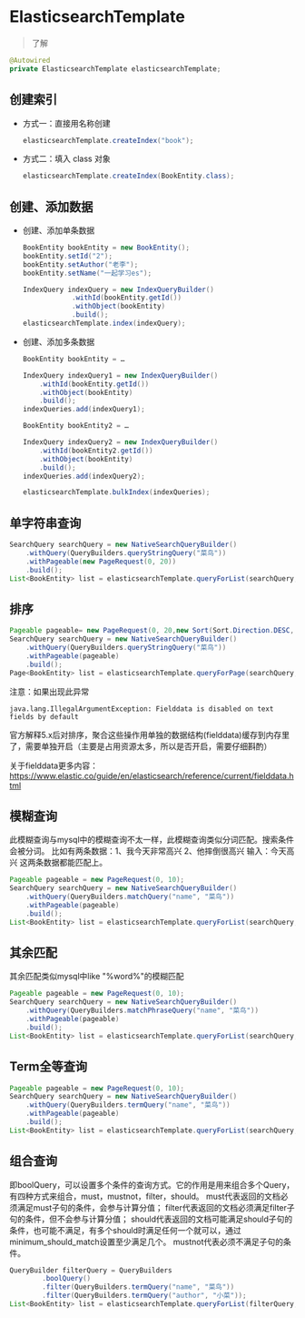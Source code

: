 # ElasticsearchTemplate

> 了解


```java
@Autowired
private ElasticsearchTemplate elasticsearchTemplate;
```


## 创建索引


-   方式一：直接用名称创建

    ```java
    elasticsearchTemplate.createIndex("book");
    ```

-   方式二：填入 class 对象

    ```java
    elasticsearchTemplate.createIndex(BookEntity.class);
    ```

## 创建、添加数据

-   创建、添加单条数据

    ```java
    BookEntity bookEntity = new BookEntity();
    bookEntity.setId("2");
    bookEntity.setAuthor("老李");
    bookEntity.setName("一起学习es");

    IndexQuery indexQuery = new IndexQueryBuilder()
                .withId(bookEntity.getId())
                .withObject(bookEntity)
                .build();
    elasticsearchTemplate.index(indexQuery);
    ```

-   创建、添加多条数据

    ```java
    BookEntity bookEntity = …

    IndexQuery indexQuery1 = new IndexQueryBuilder()
        .withId(bookEntity.getId())
        .withObject(bookEntity)
        .build();
    indexQueries.add(indexQuery1);

    BookEntity bookEntity2 = …

    IndexQuery indexQuery2 = new IndexQueryBuilder()
        .withId(bookEntity2.getId())
        .withObject(bookEntity)
        .build();
    indexQueries.add(indexQuery2);

    elasticsearchTemplate.bulkIndex(indexQueries);
    ```


## 单字符串查询

```java
SearchQuery searchQuery = new NativeSearchQueryBuilder()
    .withQuery(QueryBuilders.queryStringQuery("菜鸟"))
    .withPageable(new PageRequest(0, 20))
    .build();
List<BookEntity> list = elasticsearchTemplate.queryForList(searchQuery, BookEntity.class);
```

## 排序

```java
Pageable pageable= new PageRequest(0, 20,new Sort(Sort.Direction.DESC, "name"));
SearchQuery searchQuery = new NativeSearchQueryBuilder()
    .withQuery(QueryBuilders.queryStringQuery("菜鸟"))
    .withPageable(pageable)
    .build();
Page<BookEntity> list = elasticsearchTemplate.queryForPage(searchQuery, BookEntity.class);
```

注意：如果出现此异常

```
java.lang.IllegalArgumentException: Fielddata is disabled on text fields by default
```

官方解释5.x后对排序，聚合这些操作用单独的数据结构(fielddata)缓存到内存里了，需要单独开启（主要是占用资源太多，所以是否开启，需要仔细斟酌）

关于fielddata更多内容：https://www.elastic.co/guide/en/elasticsearch/reference/current/fielddata.html

## 模糊查询

此模糊查询与mysql中的模糊查询不太一样，此模糊查询类似分词匹配。搜索条件会被分词。
比如有两条数据：1、我今天非常高兴 2、他摔倒很高兴
输入：今天高兴
这两条数据都能匹配上。

```java
Pageable pageable = new PageRequest(0, 10);
SearchQuery searchQuery = new NativeSearchQueryBuilder()
    .withQuery(QueryBuilders.matchQuery("name", "菜鸟"))
    .withPageable(pageable)
    .build();
List<BookEntity> list = elasticsearchTemplate.queryForList(searchQuery, BookEntity.class);
```

## 其余匹配

其余匹配类似mysql中like "%word%"的模糊匹配

```java
Pageable pageable = new PageRequest(0, 10);
SearchQuery searchQuery = new NativeSearchQueryBuilder()
    .withQuery(QueryBuilders.matchPhraseQuery("name", "菜鸟"))
    .withPageable(pageable)
    .build();
List<BookEntity> list = elasticsearchTemplate.queryForList(searchQuery, BookEntity.class);

```

## Term全等查询

```java
Pageable pageable = new PageRequest(0, 10);
SearchQuery searchQuery = new NativeSearchQueryBuilder()
    .withQuery(QueryBuilders.termQuery("name", "菜鸟"))
    .withPageable(pageable)
    .build();
List<BookEntity> list = elasticsearchTemplate.queryForList(searchQuery, BookEntity.class);
```

## 组合查询

即boolQuery，可以设置多个条件的查询方式。它的作用是用来组合多个Query，有四种方式来组合，must，mustnot，filter，should。
must代表返回的文档必须满足must子句的条件，会参与计算分值；
filter代表返回的文档必须满足filter子句的条件，但不会参与计算分值；
should代表返回的文档可能满足should子句的条件，也可能不满足，有多个should时满足任何一个就可以，通过minimum_should_match设置至少满足几个。
mustnot代表必须不满足子句的条件。

```java
QueryBuilder filterQuery = QueryBuilders
        .boolQuery()
        .filter(QueryBuilders.termQuery("name", "菜鸟"))
        .filter(QueryBuilders.termQuery("author", "小菜"));
List<BookEntity> list = elasticsearchTemplate.queryForList(filterQuery, BookEntity.class);
```
